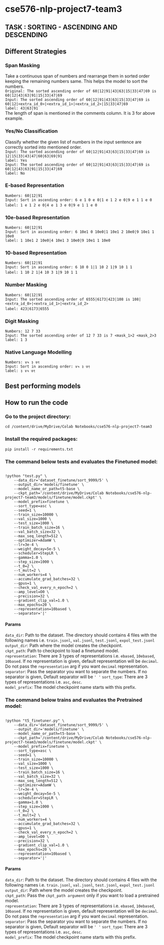 # cse576-nlp-project7-team3


## TASK : SORTING - ASCENDING AND DESCENDING

## Different Strategies

### Span Masking

Take a continuous span of numbers and rearrange them in sorted order keeping the remaining numbers same. This helps the model to sort the numbers.</br>
`Original: The sorted ascending order of 60|12|91|43|63|15|33|47|69 is 60|12|43|63|91|15|33|47|69`</br>
`Input: The sorted ascending order of 60|12|91|43|63|15|33|47|69 is 60|12|<extra_id_0>|<extra_id_1>|<extra_id_2>|15|33|47|69`</br>
`label: 43|63|91`</br>
The length of span is mentioned in the comments column. It is 3 for above example.
​

### Yes/No Classification

Classify whether the given list of numbers in the input sentence are correctly sorted into mentioned order.</br>
`Input: The sorted ascending order of 60|12|91|43|63|15|33|47|69 is 12|15|33|43|47|60|63|69|91`</br>
`label: Yes`</br>
`Input: The sorted ascending order of 60|12|91|43|63|15|33|47|69 is 60|12|43|63|91|15|33|47|69`</br>
`label: No`</br>

### E-based Representation

`Numbers: 60|12|91`</br>
`Input: Sort in ascending order: 6 e 1 0 e 0|1 e 1 2 e 0|9 e 1 1 e 0`</br>
`label: 1 e 1 2 e 0|4 e 1 3 e 0|9 e 1 1 e 0`
​
### 10e-based Representation

`Numbers: 60|12|91`</br>
`Input: Sort in ascending order: 6 10e1 0 10e0|1 10e1 2 10e0|9 10e1 1 10e0`</br>
`label: 1 10e1 2 10e0|4 10e1 3 10e0|9 10e1 1 10e0`

### 10-based Representation

`Numbers: 60|12|91`</br>
`Input: Sort in ascending order: 6 10 0 1|1 10 2 1|9 10 1 1`</br>
`label: 1 10 2 1|4 10 3 1|9 10 1 1`
​
### Number Masking

`Numbers: 60|12|91`</br>
`Input: The sorted ascending order of 6555|6173|423|108 is 108|<extra_id_0>|<extra_id_1>|<extra_id_2>`</br>
`label: 423|6173|6555`
​
### Digit Masking

`Numbers: 12 7 33`</br>
`Input: The sorted ascending order of 12 7 33 is 7 <mask_1>2 <mask_2>3`</br>
`label: 1 3`

### Native Language Modelling

`Numbers: ४५ ३ ७९` </br>
`Input: Sort in ascending order: ४५ ३ ७९`</br>
`label: ३ ४५ ७९`

## Best performing models



## How to run the code

### Go to the project directory:
```
cd /content/drive/MyDrive/Colab Notebooks/cse576-nlp-project7-team3
```

### Install the required packages:
```
pip install -r requirements.txt
```

### The command below tests and evaluates the Finetuned model:

```

!python "test.py" \
    --data_dir='dataset_finetune/sort_9999/5' \
    --output_dir='models/finetune' \
    --model_name_or_path=t5-base \
    --ckpt_path='/content/drive/MyDrive/Colab Notebooks/cse576-nlp-project7-team3/models/finetune/model.ckpt' \
    --model_prefix=finetune \
    --sort_type=asc \
    --seed=1 \
    --train_size=10000 \
    --val_size=1000 \
    --test_size=1000 \
    --train_batch_size=16 \
    --val_batch_size=32 \
    --max_seq_length=512 \
    --optimizer=AdamW \
    --lr=3e-4 \
    --weight_decay=5e-5 \
    --scheduler=StepLR \
    --gamma=1.0 \
    --step_size=1000 \
    --t_0=2 \
    --t_mult=2 \
    --num_workers=4 \
    --accumulate_grad_batches=32 \
    --gpus=1 \
    --check_val_every_n_epoch=2 \
    --amp_level=O0 \
    --precision=32 \
    --gradient_clip_val=1.0 \
    --max_epochs=20 \
    --representation=10based \
    --separator='|'

```
#### Params
`data_dir`: Path to the dataset. The directory should contains 4 files with the following names i.e. `train.jsonl`, `val.jsonl`, `test.jsonl`, `expol_test.jsonl`</br>
`output_dir`: Path where the model creates the checkpoint.</br>
`ckpt_path`: Path to checkpoint to load a finetuned model.</br>
`representation`: There are 3 types of representations i.e. `ebased`, `10ebased`, `10based`. If no representation is given, default representation will be `decimal`. Do not pass the `representation` arg if you want `decimal` representation.</br>
`separator`: Pass the separator you want to separate the numbers. If no separator is given, Default separator will be `' '`
`sort_type`: There are 3 types of representations i.e. `asc`, `desc`.</br>
`model_prefix`: The model checkpoint name starts with this prefix.</br>


### The command below trains and evaluates the Pretrained model:

```

!python "t5_finetuner.py" \
    --data_dir='dataset_finetune/sort_9999/5' \
    --output_dir='models/finetune' \
    --model_name_or_path=t5-base \
    --ckpt_path='/content/drive/MyDrive/Colab Notebooks/cse576-nlp-project7-team3/models/finetune/model.ckpt' \
    --model_prefix=finetune \
    --sort_type=asc \
    --seed=1 \
    --train_size=10000 \
    --val_size=1000 \
    --test_size=1000 \
    --train_batch_size=16 \
    --val_batch_size=32 \
    --max_seq_length=512 \
    --optimizer=AdamW \
    --lr=3e-4 \
    --weight_decay=5e-5 \
    --scheduler=StepLR \
    --gamma=1.0 \
    --step_size=1000 \
    --t_0=2 \
    --t_mult=2 \
    --num_workers=4 \
    --accumulate_grad_batches=32 \
    --gpus=1 \
    --check_val_every_n_epoch=2 \
    --amp_level=O0 \
    --precision=32 \
    --gradient_clip_val=1.0 \
    --max_epochs=20 \
    --representation=10based \
    --separator='|'

```
#### Params
`data_dir`: Path to the dataset. The directory should contains 4 files with the following names i.e. `train.jsonl`, `val.jsonl`, `test.jsonl`, `expol_test.jsonl`</br>
`output_dir`: Path where the model creates the checkpoint.</br>
`ckpt_path`: Pass the `ckpt_path argument` only if you want to load a pretrained model.</br>
`representation`: There are 3 types of representations i.e. `ebased`, `10ebased`, `10based`. If no representation is given, default representation will be `decimal`. Do not pass the `representation` arg if you want `decimal` representation.</br>
`separator`: Pass the separator you want to separate the numbers. If no separator is given, Default separator will be `' '`
`sort_type`: There are 3 types of representations i.e. `asc`, `desc`.</br>
`model_prefix`: The model checkpoint name starts with this prefix.</br>
